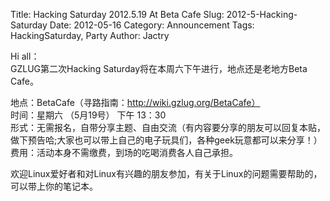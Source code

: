 Title: Hacking Saturday 2012.5.19 At Beta Cafe
Slug:  2012-5-Hacking-Saturday
Date:  2012-05-16
Category: Announcement
Tags: HackingSaturday, Party
Author: Jactry

Hi all：  
GZLUG第二次Hacking Saturday将在本周六下午进行，地点还是老地方Beta Cafe。  

地点：BetaCafe（寻路指南：http://wiki.gzlug.org/BetaCafe）  
时间：星期六 （5月19号） 下午 13：30   
形式：无需报名，自带分享主题、自由交流（有内容要分享的朋友可以回复本贴，做下预告哈;大家也可以带上自己的电子玩具们，各种geek玩意都可以来分享！）  
费用：活动本身不需缴费，到场的吃喝消费各人自己承担。  

欢迎Linux爱好者和对Linux有兴趣的朋友参加，有关于Linux的问题需要帮助的，可以带上你的笔记本。  
